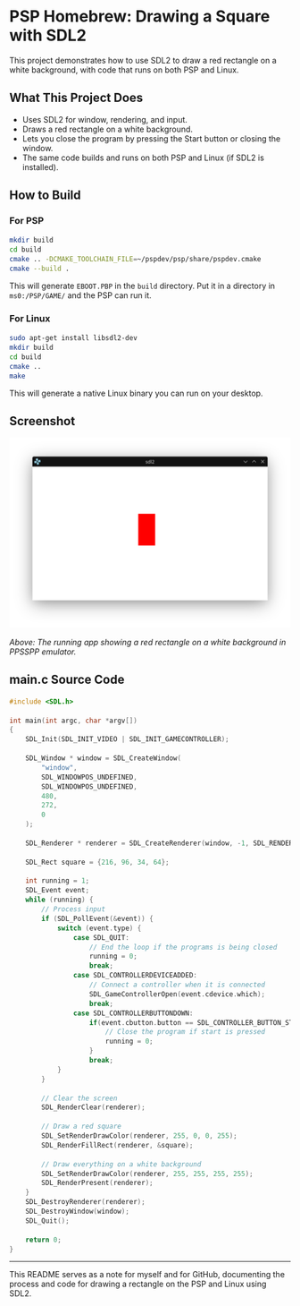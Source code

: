 # PSP Homebrew: Drawing a Square with SDL2

This project demonstrates how to use SDL2 to draw a red rectangle on a white background, with code that runs on both PSP and Linux.

## What This Project Does
- Uses SDL2 for window, rendering, and input.
- Draws a red rectangle on a white background.
- Lets you close the program by pressing the Start button or closing the window.
- The same code builds and runs on both PSP and Linux (if SDL2 is installed).

## How to Build
### For PSP
```bash
mkdir build
cd build
cmake .. -DCMAKE_TOOLCHAIN_FILE=~/pspdev/psp/share/pspdev.cmake
cmake --build .
```
This will generate `EBOOT.PBP` in the `build` directory. Put it in a directory in `ms0:/PSP/GAME/` and the PSP can run it.

### For Linux
```bash
sudo apt-get install libsdl2-dev
mkdir build
cd build
cmake ..
make
```
This will generate a native Linux binary you can run on your desktop.

## Screenshot

![Drawing Square SDL2 PSP Screenshot](images/Screenshot_20250914_044040.png)

_Above: The running app showing a red rectangle on a white background in PPSSPP emulator._

## main.c Source Code
```c
#include <SDL.h>

int main(int argc, char *argv[])
{
    SDL_Init(SDL_INIT_VIDEO | SDL_INIT_GAMECONTROLLER);

    SDL_Window * window = SDL_CreateWindow(
        "window",
        SDL_WINDOWPOS_UNDEFINED,
        SDL_WINDOWPOS_UNDEFINED,
        480,
        272,
        0
    );

    SDL_Renderer * renderer = SDL_CreateRenderer(window, -1, SDL_RENDERER_ACCELERATED);

    SDL_Rect square = {216, 96, 34, 64}; 

    int running = 1;
    SDL_Event event;
    while (running) { 
        // Process input
        if (SDL_PollEvent(&event)) {
            switch (event.type) {
                case SDL_QUIT:
                    // End the loop if the programs is being closed
                    running = 0;
                    break;
                case SDL_CONTROLLERDEVICEADDED:
                    // Connect a controller when it is connected
                    SDL_GameControllerOpen(event.cdevice.which);
                    break;
                case SDL_CONTROLLERBUTTONDOWN:
                    if(event.cbutton.button == SDL_CONTROLLER_BUTTON_START) {
                        // Close the program if start is pressed
                        running = 0;
                    }
                    break;
            }
        }

        // Clear the screen
        SDL_RenderClear(renderer);

        // Draw a red square
        SDL_SetRenderDrawColor(renderer, 255, 0, 0, 255);
        SDL_RenderFillRect(renderer, &square);

        // Draw everything on a white background
        SDL_SetRenderDrawColor(renderer, 255, 255, 255, 255);
        SDL_RenderPresent(renderer);
    }
    SDL_DestroyRenderer(renderer);
    SDL_DestroyWindow(window);
    SDL_Quit();

    return 0;
}
```

---

This README serves as a note for myself and for GitHub, documenting the process and code for drawing a rectangle on the PSP and Linux using SDL2.
